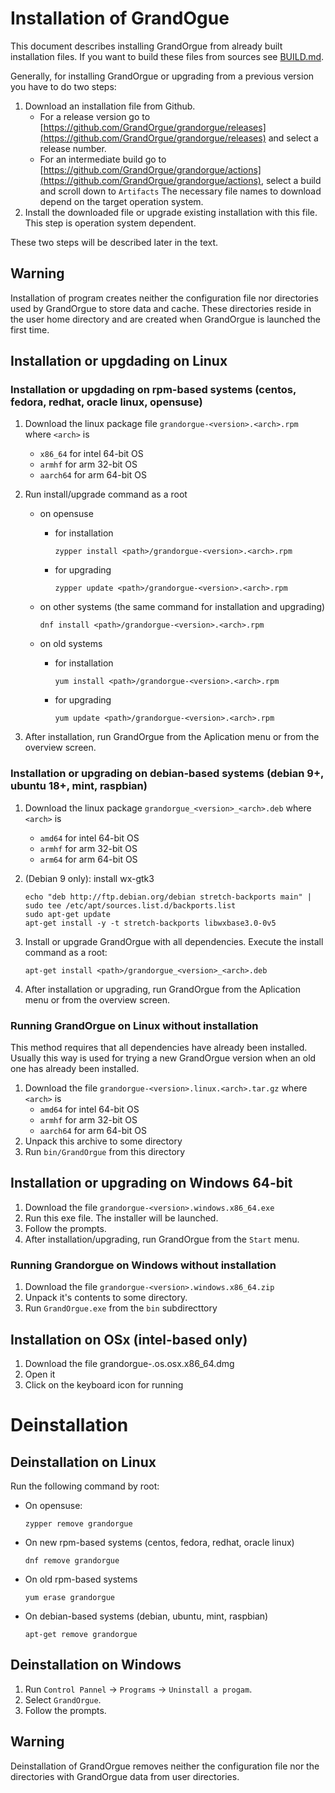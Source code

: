 # Installation of GrandOgue
This document describes installing GrandOrgue from already built installation files. If you want to build these files from sources see [BUILD.md](BUILD.md).

Generally, for installing GrandOrgue or upgrading from a previous version you have to do two steps:

1. Download an installation file from Github.
    * For a release version go to [https://github.com/GrandOrgue/grandorgue/releases](https://github.com/GrandOrgue/grandorgue/releases) and select a release number.
    * For an intermediate build go to [https://github.com/GrandOrgue/grandorgue/actions](https://github.com/GrandOrgue/grandorgue/actions), select a build and scroll down to `Artifacts`
    The necessary file names to download depend on the target operation system.
2. Install the downloaded file or upgrade existing installation with this file. This step is operation system dependent.

These two steps will be described later in the text.

## Warning

Installation of program creates neither the configuration file nor directories used by GrandOrgue to store data and cache. These directories reside in the user home directory and are created when GrandOrgue is launched the first time.

## Installation or upgdading on Linux

### Installation or upgdading on rpm-based systems (centos, fedora, redhat, oracle linux, opensuse)

1. Download the linux package file ``grandorgue-<version>.<arch>.rpm`` where `<arch>` is

    - `x86_64` for intel 64-bit OS
    - `armhf` for arm 32-bit OS
    - `aarch64` for arm 64-bit OS

2. Run install/upgrade command as a root

    - on opensuse

        - for installation

            ```
            zypper install <path>/grandorgue-<version>.<arch>.rpm
            ```

        - for upgrading

            ```
            zypper update <path>/grandorgue-<version>.<arch>.rpm
            ```

    - on other systems (the same command for installation and upgrading)

        ```
        dnf install <path>/grandorgue-<version>.<arch>.rpm
        ```

    - on old systems

        - for installation

            ```
            yum install <path>/grandorgue-<version>.<arch>.rpm
            ```

        - for upgrading

            ```
            yum update <path>/grandorgue-<version>.<arch>.rpm
            ```

3. After installation, run GrandOrgue from the Aplication menu or from the overview screen.

### Installation or upgrading on debian-based systems (debian 9+, ubuntu 18+, mint, raspbian)

1. Download the linux package ``grandorgue_<version>_<arch>.deb`` where `<arch>` is
    - `amd64` for intel 64-bit OS
    - `armhf` for arm 32-bit OS
    - `arm64` for arm 64-bit OS
2. (Debian 9 only): install wx-gtk3

    ```
    echo "deb http://ftp.debian.org/debian stretch-backports main" | sudo tee /etc/apt/sources.list.d/backports.list
    sudo apt-get update
    apt-get install -y -t stretch-backports libwxbase3.0-0v5
    ```

3. Install or upgrade GrandOrgue with all dependencies. Execute the install command as a root:

    ```
    apt-get install <path>/grandorgue_<version>_<arch>.deb
    ```

4. After installation or upgrading, run GrandOrgue from the Aplication menu or from the overview screen.

### Running GrandOrgue on Linux without installation
This method requires that all dependencies have already been installed. Usually this way is used for trying a new GrandOrgue version when an old one has already been installed.

1. Download the file ``grandorgue-<version>.linux.<arch>.tar.gz`` where `<arch>` is
    - `amd64` for intel 64-bit OS
    - `armhf` for arm 32-bit OS
    - `aarch64` for arm 64-bit OS
2. Unpack this archive to some directory
3. Run ``bin/GrandOrgue`` from this directory

## Installation or upgrading on Windows 64-bit
1. Download the file ``grandorgue-<version>.windows.x86_64.exe``
2. Run this exe file. The installer will be launched.
3. Follow the prompts.
4. After installation/upgrading, run GrandOrgue from the `Start` menu.

### Running Grandorgue on Windows without installation
1. Download the file ``grandorgue-<version>.windows.x86_64.zip``
2. Unpack it's contents to some directory.
3. Run ``GrandOrgue.exe`` from the `bin` subdirecttory

## Installation on OSx (intel-based only)
1. Download the file grandorgue-<version>.os.osx.x86_64.dmg
2. Open it
3. Click on the keyboard icon for running

# Deinstallation

## Deinstallation on Linux

Run the following command by root:

- On opensuse:

    ```
    zypper remove grandorgue
    ```

- On new rpm-based systems (centos, fedora, redhat, oracle linux)

    ```
    dnf remove grandorgue
    ```

- On old rpm-based systems

    ```
    yum erase grandorgue
    ```

- On debian-based systems (debian, ubuntu, mint, raspbian)

    ```
    apt-get remove grandorgue
    ```

## Deinstallation on Windows

1. Run ``Control Pannel`` -> `Programs` -> ``Uninstall a progam``.
2. Select ``GrandOrgue``.
3. Follow the prompts.

## Warning

Deinstallation of GrandOrgue removes neither the configuration file nor the directories with GrandOrgue data from user directories.

